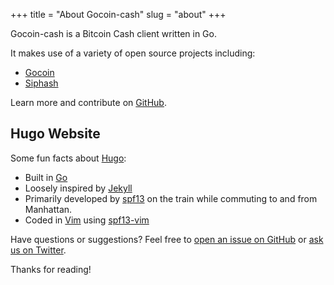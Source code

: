 +++
title = "About Gocoin-cash"
slug = "about"
+++

Gocoin-cash is a Bitcoin Cash client written in Go.


It makes use of a variety of open source projects including:

* [Gocoin](https://github.com/piotrnar/gocoin)
* [Siphash](https://github.com/dchest/siphash)

Learn more and contribute on [GitHub](https://github.com/CounterpartyXCPC/gocoin-cash).

## Hugo Website

Some fun facts about [Hugo](http://gohugo.io/):

* Built in [Go](http://golang.org/)
* Loosely inspired by [Jekyll](http://jekyllrb.com/)
* Primarily developed by [spf13](http://spf13.com/) on the train while commuting to and from Manhattan.
* Coded in [Vim](http://vim.org) using [spf13-vim](http://vim.spf13.com/)

Have questions or suggestions? Feel free to [open an issue on GitHub](https://github.com/CounterpartyXCPC/gocoin-cash/issues/new) or [ask us on Twitter](https://twitter.com/xcpcash).

Thanks for reading!
